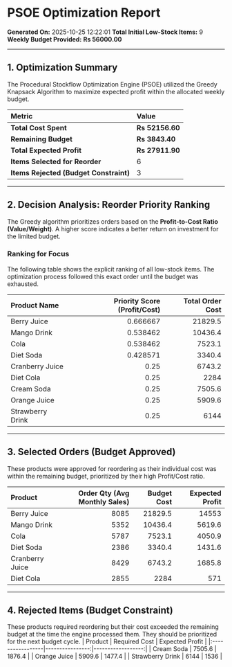 # PSOE Optimization Report

**Generated On:** 2025-10-25 12:22:01
**Total Initial Low-Stock Items:** 9
**Weekly Budget Provided:** **Rs 56000.00**

---

## 1. Optimization Summary

The Procedural Stockflow Optimization Engine (PSOE) utilized the Greedy Knapsack Algorithm to maximize expected profit within the allocated weekly budget.

|               Metric                   |        Value   |
| :---                                   | :---           |
| **Total Cost Spent**                   | **Rs 52156.60**|
| **Remaining Budget**                   | **Rs 3843.40** |
| **Total Expected Profit**              | **Rs 27911.90**|
| **Items Selected for Reorder**         | 6              |
| **Items Rejected (Budget Constraint)** | 3              |

---

## 2. Decision Analysis: Reorder Priority Ranking

The Greedy algorithm prioritizes orders based on the **Profit-to-Cost Ratio (Value/Weight)**. A higher score indicates a better return on investment for the limited budget.

### Ranking for Focus
The following table shows the explicit ranking of all low-stock items. The optimization process followed this exact order until the budget was exhausted.

| Product Name     |   Priority Score (Profit/Cost) |   Total Order Cost |
|:-----------------|-------------------------------:|-------------------:|
| Berry Juice      |                       0.666667 |            21829.5 |
| Mango Drink      |                       0.538462 |            10436.4 |
| Cola             |                       0.538462 |             7523.1 |
| Diet Soda        |                       0.428571 |             3340.4 |
| Cranberry Juice  |                       0.25     |             6743.2 |
| Diet Cola        |                       0.25     |             2284   |
| Cream Soda       |                       0.25     |             7505.6 |
| Orange Juice     |                       0.25     |             5909.6 |
| Strawberry Drink |                       0.25     |             6144   |

---

## 3. Selected Orders (Budget Approved)

These products were approved for reordering as their individual cost was within the remaining budget, prioritized by their high Profit/Cost ratio.

| Product         |   Order Qty (Avg Monthly Sales) |   Budget Cost |   Expected Profit |
|:----------------|--------------------------------:|--------------:|------------------:|
| Berry Juice     |                            8085 |       21829.5 |           14553   |
| Mango Drink     |                            5352 |       10436.4 |            5619.6 |
| Cola            |                            5787 |        7523.1 |            4050.9 |
| Diet Soda       |                            2386 |        3340.4 |            1431.6 |
| Cranberry Juice |                            8429 |        6743.2 |            1685.8 |
| Diet Cola       |                            2855 |        2284   |             571   |
---

## 4. Rejected Items (Budget Constraint)

These products required reordering but their cost exceeded the remaining budget at the time the engine processed them. They should be prioritized for the next budget cycle.
| Product          |   Required Cost |   Expected Profit |
|:-----------------|----------------:|------------------:|
| Cream Soda       |          7505.6 |            1876.4 |
| Orange Juice     |          5909.6 |            1477.4 |
| Strawberry Drink |          6144   |            1536   |